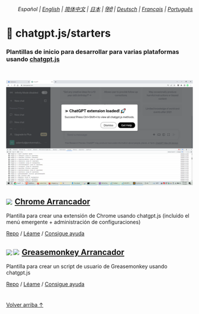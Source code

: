 <div align="right">

###### Español | <a href="../..#readme">English</a> | <a href="../zh-cn#readme">简体中文</a> | <a href="../ja#readme">日本</a> | <a href="../hi#readme">हिंदी</a> | <a href="../de#readme">Deutsch</a> | <a href="../fr#readme">Français</a> | <a href="../pt#readme">Português</a>

</div>

# 🚀 chatgpt.js/starters

### Plantillas de inicio para desarrollar para varias plataformas usando <a href="https://github.com/kudoai/chatgpt.js">chatgpt.js</a>

<br>

![](../../chrome/media/images/screenshots/extension-loaded.png)

<h2><a href="../chrome"><img style="margin: 0 2px -1px 0" height=18 src="https://www.google.com/chrome/static/images/favicons/apple-icon-60x60.png"></a> <a href="../chrome">Chrome Arrancador</a></h3>

Plantilla para crear una extensión de Chrome usando chatgpt.js (incluido el menú emergente + administración de configuraciones)

[Repo](https://github.com/kudoai/chatgpt.js-chrome-starter) / [Léame](../../chrome/es#readme) / [Consigue ayuda](https://github.com/kudoai/chatgpt.js-chrome-starter/issues)

<h2><a href="../greasemonkey"><img style="margin: 0 2px -0.065rem 0" height=19 src="https://i.imgur.com/SATGr8j.png"><img style="margin: 0 2px -0.035rem 1px" height=19.5 src="https://i.imgur.com/wcCg3al.png"></a> <a href="../greasemonkey">Greasemonkey Arrancador</a></h3>

Plantilla para crear un script de usuario de Greasemonkey usando chatgpt.js

[Repo](https://github.com/kudoai/chatgpt.js-greasemonkey-starter) / [Léame](../../greasemonkey#readme) / [Consigue ayuda](https://github.com/kudoai/chatgpt.js-greasemonkey-starter/issues)

#

[Volver arriba ↑](#)
